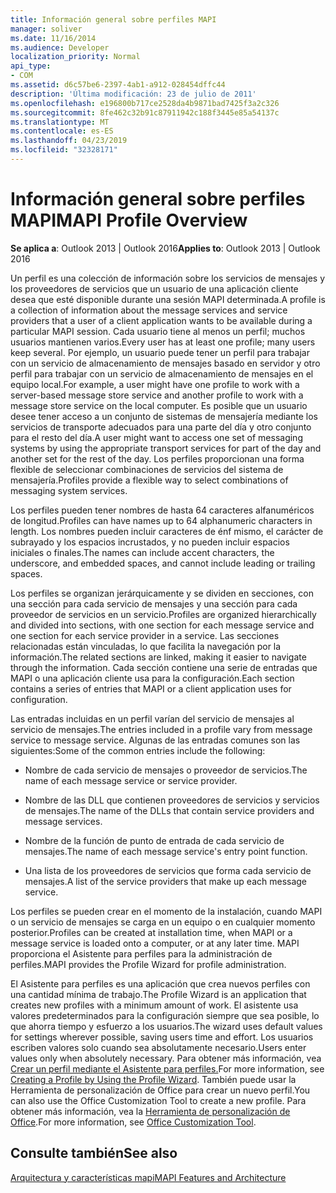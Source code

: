 ```yaml
---
title: Información general sobre perfiles MAPI
manager: soliver
ms.date: 11/16/2014
ms.audience: Developer
localization_priority: Normal
api_type:
- COM
ms.assetid: d6c57be6-2397-4ab1-a912-028454dffc44
description: 'Última modificación: 23 de julio de 2011'
ms.openlocfilehash: e196800b717ce2528da4b9871bad7425f3a2c326
ms.sourcegitcommit: 8fe462c32b91c87911942c188f3445e85a54137c
ms.translationtype: MT
ms.contentlocale: es-ES
ms.lasthandoff: 04/23/2019
ms.locfileid: "32328171"
---
```

# <a name="mapi-profile-overview"></a><span data-ttu-id="811cf-103">Información general sobre perfiles MAPI</span><span class="sxs-lookup"><span data-stu-id="811cf-103">MAPI Profile Overview</span></span>

  
  
<span data-ttu-id="811cf-104">**Se aplica a**: Outlook 2013 | Outlook 2016</span><span class="sxs-lookup"><span data-stu-id="811cf-104">**Applies to**: Outlook 2013 | Outlook 2016</span></span> 
  
<span data-ttu-id="811cf-105">Un perfil es una colección de información sobre los servicios de mensajes y los proveedores de servicios que un usuario de una aplicación cliente desea que esté disponible durante una sesión MAPI determinada.</span><span class="sxs-lookup"><span data-stu-id="811cf-105">A profile is a collection of information about the message services and service providers that a user of a client application wants to be available during a particular MAPI session.</span></span> <span data-ttu-id="811cf-106">Cada usuario tiene al menos un perfil; muchos usuarios mantienen varios.</span><span class="sxs-lookup"><span data-stu-id="811cf-106">Every user has at least one profile; many users keep several.</span></span> <span data-ttu-id="811cf-107">Por ejemplo, un usuario puede tener un perfil para trabajar con un servicio de almacenamiento de mensajes basado en servidor y otro perfil para trabajar con un servicio de almacenamiento de mensajes en el equipo local.</span><span class="sxs-lookup"><span data-stu-id="811cf-107">For example, a user might have one profile to work with a server-based message store service and another profile to work with a message store service on the local computer.</span></span> <span data-ttu-id="811cf-108">Es posible que un usuario desee tener acceso a un conjunto de sistemas de mensajería mediante los servicios de transporte adecuados para una parte del día y otro conjunto para el resto del día.</span><span class="sxs-lookup"><span data-stu-id="811cf-108">A user might want to access one set of messaging systems by using the appropriate transport services for part of the day and another set for the rest of the day.</span></span> <span data-ttu-id="811cf-109">Los perfiles proporcionan una forma flexible de seleccionar combinaciones de servicios del sistema de mensajería.</span><span class="sxs-lookup"><span data-stu-id="811cf-109">Profiles provide a flexible way to select combinations of messaging system services.</span></span> 
  
<span data-ttu-id="811cf-110">Los perfiles pueden tener nombres de hasta 64 caracteres alfanuméricos de longitud.</span><span class="sxs-lookup"><span data-stu-id="811cf-110">Profiles can have names up to 64 alphanumeric characters in length.</span></span> <span data-ttu-id="811cf-111">Los nombres pueden incluir caracteres de énf mismo, el carácter de subrayado y los espacios incrustados, y no pueden incluir espacios iniciales o finales.</span><span class="sxs-lookup"><span data-stu-id="811cf-111">The names can include accent characters, the underscore, and embedded spaces, and cannot include leading or trailing spaces.</span></span> 
  
<span data-ttu-id="811cf-112">Los perfiles se organizan jerárquicamente y se dividen en secciones, con una sección para cada servicio de mensajes y una sección para cada proveedor de servicios en un servicio.</span><span class="sxs-lookup"><span data-stu-id="811cf-112">Profiles are organized hierarchically and divided into sections, with one section for each message service and one section for each service provider in a service.</span></span> <span data-ttu-id="811cf-113">Las secciones relacionadas están vinculadas, lo que facilita la navegación por la información.</span><span class="sxs-lookup"><span data-stu-id="811cf-113">The related sections are linked, making it easier to navigate through the information.</span></span> <span data-ttu-id="811cf-114">Cada sección contiene una serie de entradas que MAPI o una aplicación cliente usa para la configuración.</span><span class="sxs-lookup"><span data-stu-id="811cf-114">Each section contains a series of entries that MAPI or a client application uses for configuration.</span></span>
  
<span data-ttu-id="811cf-115">Las entradas incluidas en un perfil varían del servicio de mensajes al servicio de mensajes.</span><span class="sxs-lookup"><span data-stu-id="811cf-115">The entries included in a profile vary from message service to message service.</span></span> <span data-ttu-id="811cf-116">Algunas de las entradas comunes son las siguientes:</span><span class="sxs-lookup"><span data-stu-id="811cf-116">Some of the common entries include the following:</span></span>
  
- <span data-ttu-id="811cf-117">Nombre de cada servicio de mensajes o proveedor de servicios.</span><span class="sxs-lookup"><span data-stu-id="811cf-117">The name of each message service or service provider.</span></span>
    
- <span data-ttu-id="811cf-118">Nombre de las DLL que contienen proveedores de servicios y servicios de mensajes.</span><span class="sxs-lookup"><span data-stu-id="811cf-118">The name of the DLLs that contain service providers and message services.</span></span>
    
- <span data-ttu-id="811cf-119">Nombre de la función de punto de entrada de cada servicio de mensajes.</span><span class="sxs-lookup"><span data-stu-id="811cf-119">The name of each message service's entry point function.</span></span>
    
- <span data-ttu-id="811cf-120">Una lista de los proveedores de servicios que forma cada servicio de mensajes.</span><span class="sxs-lookup"><span data-stu-id="811cf-120">A list of the service providers that make up each message service.</span></span>
    
<span data-ttu-id="811cf-121">Los perfiles se pueden crear en el momento de la instalación, cuando MAPI o un servicio de mensajes se carga en un equipo o en cualquier momento posterior.</span><span class="sxs-lookup"><span data-stu-id="811cf-121">Profiles can be created at installation time, when MAPI or a message service is loaded onto a computer, or at any later time.</span></span> <span data-ttu-id="811cf-122">MAPI proporciona el Asistente para perfiles para la administración de perfiles.</span><span class="sxs-lookup"><span data-stu-id="811cf-122">MAPI provides the Profile Wizard for profile administration.</span></span> 
  
<span data-ttu-id="811cf-123">El Asistente para perfiles es una aplicación que crea nuevos perfiles con una cantidad mínima de trabajo.</span><span class="sxs-lookup"><span data-stu-id="811cf-123">The Profile Wizard is an application that creates new profiles with a minimum amount of work.</span></span> <span data-ttu-id="811cf-124">El asistente usa valores predeterminados para la configuración siempre que sea posible, lo que ahorra tiempo y esfuerzo a los usuarios.</span><span class="sxs-lookup"><span data-stu-id="811cf-124">The wizard uses default values for settings wherever possible, saving users time and effort.</span></span> <span data-ttu-id="811cf-125">Los usuarios escriben valores solo cuando sea absolutamente necesario.</span><span class="sxs-lookup"><span data-stu-id="811cf-125">Users enter values only when absolutely necessary.</span></span> <span data-ttu-id="811cf-126">Para obtener más información, vea [Crear un perfil mediante el Asistente para perfiles.](creating-a-profile-by-using-the-profile-wizard.md)</span><span class="sxs-lookup"><span data-stu-id="811cf-126">For more information, see [Creating a Profile by Using the Profile Wizard](creating-a-profile-by-using-the-profile-wizard.md).</span></span> <span data-ttu-id="811cf-127">También puede usar la Herramienta de personalización de Office para crear un nuevo perfil.</span><span class="sxs-lookup"><span data-stu-id="811cf-127">You can also use the Office Customization Tool to create a new profile.</span></span> <span data-ttu-id="811cf-128">Para obtener más información, vea la [Herramienta de personalización de Office](https://go.microsoft.com/fwlink/?LinkId=123000).</span><span class="sxs-lookup"><span data-stu-id="811cf-128">For more information, see [Office Customization Tool](https://go.microsoft.com/fwlink/?LinkId=123000).</span></span>
  
## <a name="see-also"></a><span data-ttu-id="811cf-129">Consulte también</span><span class="sxs-lookup"><span data-stu-id="811cf-129">See also</span></span>



[<span data-ttu-id="811cf-130">Arquitectura y características mapi</span><span class="sxs-lookup"><span data-stu-id="811cf-130">MAPI Features and Architecture</span></span>](mapi-features-and-architecture.md)

